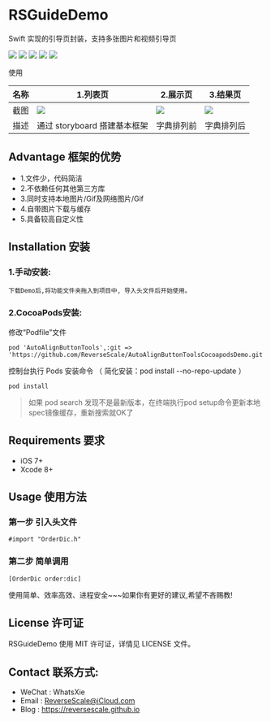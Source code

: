 # RSGuideDemo
Swift 实现的引导页封装，支持多张图片和视频引导页

![](https://img.shields.io/badge/platform-iOS-red.svg) 
![](https://img.shields.io/badge/language-Swift-orange.svg) 
![](https://img.shields.io/badge/download-7.8MB-brightgreen.svg)
![](https://img.shields.io/badge/license-MIT%20License-brightgreen.svg) 
![](https://img.shields.io/badge/license-MIT%20License-brightgreen.svg) 

使用

| 名称 |1.列表页 |2.展示页 |3.结果页 |
| ------------- | ------------- | ------------- | ------------- |
| 截图 | ![](http://og1yl0w9z.bkt.clouddn.com/17-7-6/49394070.jpg) | ![](http://og1yl0w9z.bkt.clouddn.com/17-7-6/43197086.jpg) | ![](http://og1yl0w9z.bkt.clouddn.com/17-7-6/14637275.jpg) |
| 描述 | 通过 storyboard 搭建基本框架 | 字典排列前 | 字典排列后 |


## Advantage 框架的优势
* 1.文件少，代码简洁
* 2.不依赖任何其他第三方库
* 3.同时支持本地图片/Gif及网络图片/Gif
* 4.自带图片下载与缓存
* 5.具备较高自定义性

## Installation 安装
### 1.手动安装:
`下载Demo后,将功能文件夹拖入到项目中, 导入头文件后开始使用。`
### 2.CocoaPods安装:
修改“Podfile”文件
```
pod 'AutoAlignButtonTools',:git => 'https://github.com/ReverseScale/AutoAlignButtonToolsCocoapodsDemo.git'
```
控制台执行 Pods 安装命令 （ 简化安装：pod install --no-repo-update ）
```
pod install
```
> 如果 pod search 发现不是最新版本，在终端执行pod setup命令更新本地spec镜像缓存，重新搜索就OK了

## Requirements 要求
* iOS 7+
* Xcode 8+


## Usage 使用方法
### 第一步 引入头文件
```
#import "OrderDic.h"
```
### 第二步 简单调用
```
[OrderDic order:dic]
```

使用简单、效率高效、进程安全~~~如果你有更好的建议,希望不吝赐教!


## License 许可证
RSGuideDemo 使用 MIT 许可证，详情见 LICENSE 文件。


## Contact 联系方式:
* WeChat : WhatsXie
* Email : ReverseScale@iCloud.com
* Blog : https://reversescale.github.io
